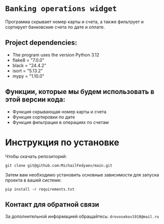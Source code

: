 # `Banking operations widget`

Программа скрывает номер карты и счета, а также фильтрует и сортирует банковские счета по дате и оплате.

## Project dependencies:
- The program uses the version Python 3.12
- flake8 = "7.0.0"
- black = "24.4.2"
- isort = "5.13.2"
- mypy = "1.10.0"

## Функции, которые мы будем использовать в этой версии кода:

- Функция скрывающая номер карты и счета
- Функция сортировки по дате
- Функция фильтрации в операциях по счетам

# Инструкция по установке
Чтобы скачать репозиторий:

`git clone git@github.com:MichailFedyaev/main.git`

Затем вам необходимо установить основные зависимости для запуска проекта в вашей системе:

```pip install -r requirements.txt```

## Контакт для обратной связи
За дополнительной информацией обращайтесь: `drovosekov1910@mail.ru`